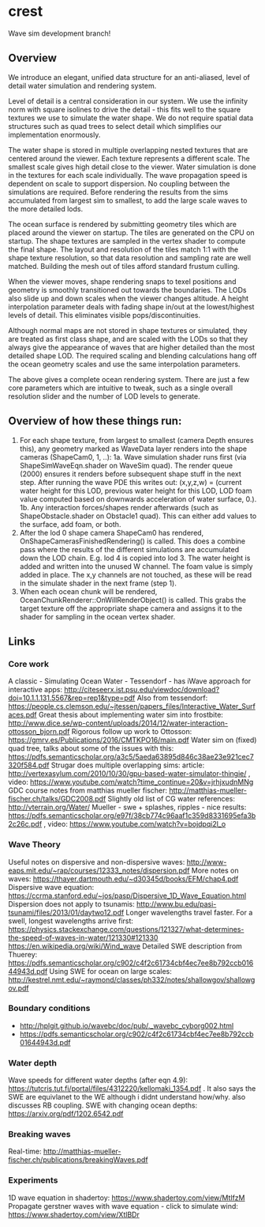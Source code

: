 
# crest

Wave sim development branch!


## Overview 

We introduce an elegant, unified data structure for an anti-aliased, level of detail water simulation and rendering system.

Level of detail is a central consideration in our system. We use the infinity norm with square isolines to drive the detail - this fits well to the square textures we use to simulate the water shape. We do not require spatial data structures such as quad trees to select detail which simplifies our implementation enormously.

The water shape is stored in multiple overlapping nested textures that are centered around the viewer. Each texture represents a different scale. The smallest scale gives high detail close to the viewer. Water simulation is done in the textures for each scale individually. The wave propagation speed is dependent on scale to support dispersion. No coupling between the simulations are required. Before rendering the results from the sims accumulated from largest sim to smallest, to add the large scale waves to the more detailed lods.

The ocean surface is rendered by submitting geometry tiles which are placed around the viewer on startup. The tiles are generated on the CPU on startup. The shape textures are sampled in the vertex shader to compute the final shape. The layout and resolution of the tiles match 1:1 with the shape texture resolution, so that data resolution and sampling rate are well matched. Building the mesh out of tiles afford standard frustum culling.

When the viewer moves, shape rendering snaps to texel positions and geometry is smoothly transitioned out towards the boundaries. The LODs also slide up and down scales when the viewer changes altitude. A height interpolation parameter deals with fading shape in/out at the lowest/highest levels of detail. This eliminates visible pops/discontinuities.

Although normal maps are not stored in shape textures or simulated, they are treated as first class shape, and are scaled with the LODs so that they always give the appearance of waves that are higher detailed than the most detailed shape LOD. The required scaling and blending calculations hang off the ocean geometry scales and use the same interpolation parameters.

The above gives a complete ocean rendering system. There are just a few core parameters which are intuitive to tweak, such as a single overall resolution slider and the number of LOD levels to generate.


## Overview of how these things run:

1. For each shape texture, from largest to smallest (camera Depth ensures this), any geometry marked as WaveData layer renders into the shape cameras (ShapeCam0, 1, ..):
1a. Wave simulation shader runs first (via ShapeSimWaveEqn.shader on WaveSim quad). The render queue (2000) ensures it renders before subsequent shape stuff in the next step. After running the wave PDE this writes out: (x,y,z,w) = (current water height for this LOD, previous water height for this LOD, LOD foam value computed based on downwards acceleration of water surface, 0.).
1b. Any interaction forces/shapes render afterwards (such as ShapeObstacle.shader on Obstacle1 quad). This can either add values to the surface, add foam, or both.
2. After the lod 0 shape camera ShapeCam0 has rendered, OnShapeCamerasFinishedRendering() is called. This does a combine pass where the results of the different simulations are accumulated down the LOD chain. E.g. lod 4 is copied into lod 3. The water height is added and written into the unused W channel. The foam value is simply added in place. The x,y channels are not touched, as these will be read in the simulate shader in the next frame (step 1).
3. When each ocean chunk will be rendered, OceanChunkRenderer::OnWillRenderObject() is called. This grabs the target texture off the appropriate shape camera and assigns it to the shader for sampling in the ocean vertex shader.


## Links

### Core work

A classic - Simulating Ocean Water - Tessendorf - has iWave approach for interactive apps: http://citeseerx.ist.psu.edu/viewdoc/download?doi=10.1.1.131.5567&rep=rep1&type=pdf
Also from tessendorf: https://people.cs.clemson.edu/~jtessen/papers_files/Interactive_Water_Surfaces.pdf
Great thesis about implementing water sim into frostbite: http://www.dice.se/wp-content/uploads/2014/12/water-interaction-ottosson_bjorn.pdf
Rigorous follow up work to Ottosson: https://gmrv.es/Publications/2016/CMTKPO16/main.pdf
Water sim on (fixed) quad tree, talks about some of the issues with this: https://pdfs.semanticscholar.org/a3c5/5aeda63895d846c38ae23e921cec7320f584.pdf
Strugar does multiple overlapping sims: article: http://vertexasylum.com/2010/10/30/gpu-based-water-simulator-thingie/ , video: https://www.youtube.com/watch?time_continue=20&v=jrhjxudnMNg
GDC course notes from matthias mueller fischer: http://matthias-mueller-fischer.ch/talks/GDC2008.pdf
Slightly old list of CG water references: http://vterrain.org/Water/
Mueller - swe + splashes, ripples - nice results: https://pdfs.semanticscholar.org/e97f/38cb774c96aaf1c359d8331695efa3b2c26c.pdf , video: https://www.youtube.com/watch?v=bojdpqi2l_o

### Wave Theory

Useful notes on dispersive and non-dispersive waves: http://www-eaps.mit.edu/~rap/courses/12333_notes/dispersion.pdf
More notes on waves: https://thayer.dartmouth.edu/~d30345d/books/EFM/chap4.pdf
Dispersive wave equation: https://ccrma.stanford.edu/~jos/pasp/Dispersive_1D_Wave_Equation.html
Dispersion does not apply to tsunamis: http://www.bu.edu/pasi-tsunami/files/2013/01/daytwo12.pdf
Longer wavelengths travel faster. For a swell, longest wavelengths arrive first: 
  https://physics.stackexchange.com/questions/121327/what-determines-the-speed-of-waves-in-water/121330#121330
  https://en.wikipedia.org/wiki/Wind_wave
Detailed SWE description from Thuerey: https://pdfs.semanticscholar.org/c902/c4f2c61734cbf4ec7ee8b792ccb01644943d.pdf
Using SWE for ocean on large scales: http://kestrel.nmt.edu/~raymond/classes/ph332/notes/shallowgov/shallowgov.pdf

### Boundary conditions

- http://hplgit.github.io/wavebc/doc/pub/._wavebc_cyborg002.html
- https://pdfs.semanticscholar.org/c902/c4f2c61734cbf4ec7ee8b792ccb01644943d.pdf

### Water depth

Wave speeds for different water depths (after eqn 4.9): https://tutcris.tut.fi/portal/files/4312220/kellomaki_1354.pdf . It also says the SWE are equivlanet to the WE although i didnt understand how/why. also discusses RB coupling.
SWE with changing ocean depths: https://arxiv.org/pdf/1202.6542.pdf

### Breaking waves

Real-time: http://matthias-mueller-fischer.ch/publications/breakingWaves.pdf

### Experiments

1D wave equation in shadertoy: https://www.shadertoy.com/view/MtlfzM
Propagate gerstner waves with wave equation - click to simulate wind: https://www.shadertoy.com/view/XtlBDr
